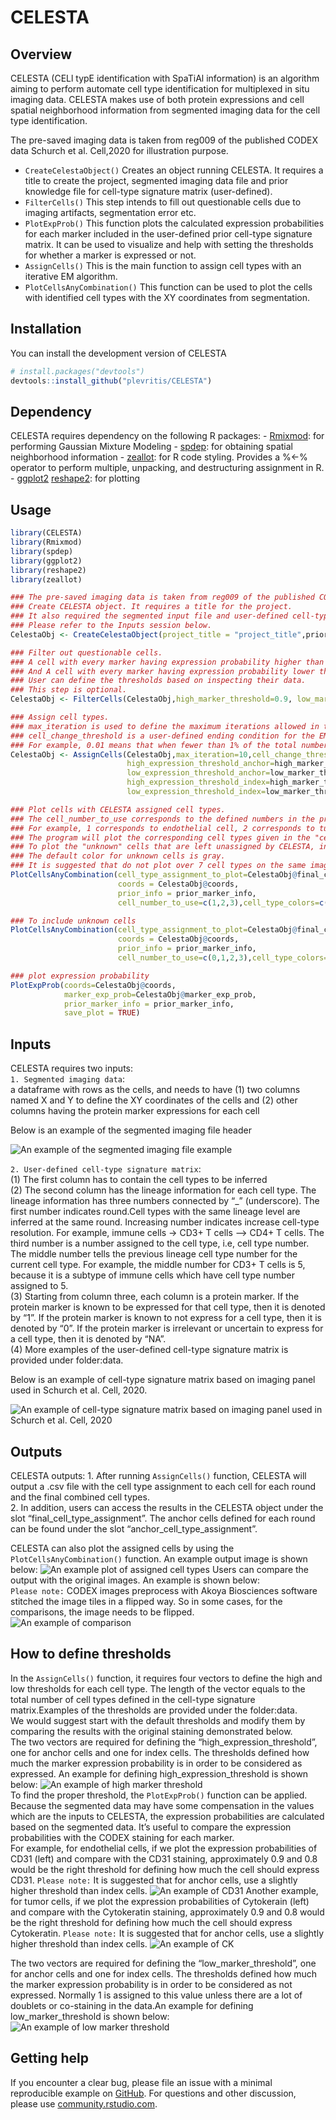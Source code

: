 
<!-- README.md is generated from README.Rmd. Please edit that file -->

# CELESTA

<!-- badges: start -->
<!-- badges: end -->

## Overview

CELESTA (CELl typE identification with SpaTiAl information) is an
algorithm aiming to perform automate cell type identification for
multiplexed in situ imaging data. CELESTA makes use of both protein
expressions and cell spatial neighborhood information from segmented
imaging data for the cell type identification.

The pre-saved imaging data is taken from reg009 of the published CODEX
data Schurch et al. Cell,2020 for illustration purpose.

-   `CreateCelestaObject()` Creates an object running CELESTA. It
    requires a title to create the project, segmented imaging data file
    and prior knowledge file for cell-type signature matrix
    (user-defined).
-   `FilterCells()` This step intends to fill out questionable cells due
    to imaging artifacts, segmentation error etc.
-   `PlotExpProb()` This function plots the calculated expression
    probabilities for each marker included in the user-defined prior
    cell-type signature matrix. It can be used to visualize and help
    with setting the thresholds for whether a marker is expressed or
    not.
-   `AssignCells()` This is the main function to assign cell types with
    an iterative EM algorithm.
-   `PlotCellsAnyCombination()` This function can be used to plot the
    cells with identified cell types with the XY coordinates from
    segmentation.

## Installation

You can install the development version of CELESTA

``` r
# install.packages("devtools")
devtools::install_github("plevritis/CELESTA")
```

## Dependency

CELESTA requires dependency on the following R packages: -
[Rmixmod](https://cran.r-project.org/web/packages/Rmixmod/index.html):
for performing Gaussian Mixture Modeling -
[spdep](https://cran.r-project.org/web/packages/spdep/index.html): for
obtaining spatial neighborhood information -
[zeallot](https://cran.r-project.org/web/packages/zeallot/index.html):
for R code styling. Provides a %&lt;-% operator to perform multiple,
unpacking, and destructuring assignment in R. -
[ggplot2](https://cran.r-project.org/web/packages/ggplot2/index.html)
[reshape2](https://cran.r-project.org/web/packages/reshape2/index.html):
for plotting

## Usage

``` r
library(CELESTA)
library(Rmixmod)
library(spdep)
library(ggplot2)
library(reshape2)
library(zeallot)

### The pre-saved imaging data is taken from reg009 of the published CODEX data Schurch et al. Cell,2020
### Create CELESTA object. It requires a title for the project. 
### It also required the segmented input file and user-defined cell-type signature matrix.
### Please refer to the Inputs session below.
CelestaObj <- CreateCelestaObject(project_title = "project_title",prior_marker_info,imaging_data)

### Filter out questionable cells. 
### A cell with every marker having expression probability higher than 0.9 are filtered out. 
### And A cell with every marker having expression probability lower than 0.4 are filtered out. 
### User can define the thresholds based on inspecting their data. 
### This step is optional.
CelestaObj <- FilterCells(CelestaObj,high_marker_threshold=0.9, low_marker_threshold=0.4)

### Assign cell types. 
### max_iteration is used to define the maximum iterations allowed in the EM algorithm per round. 
### cell_change_threshold is a user-defined ending condition for the EM algorithm. 
### For example, 0.01 means that when fewer than 1% of the total number of cells do not change identity, the algorithm will stop.
CelestaObj <- AssignCells(CelestaObj,max_iteration=10,cell_change_threshold=0.01,
                          high_expression_threshold_anchor=high_marker_threshold_anchor,
                          low_expression_threshold_anchor=low_marker_threshold_anchor,
                          high_expression_threshold_index=high_marker_threshold_iteration,
                          low_expression_threshold_index=low_marker_threshold_iteration)

### Plot cells with CELESTA assigned cell types.
### The cell_number_to_use corresponds to the defined numbers in the prior cell-type signature matrix.
### For example, 1 corresponds to endothelial cell, 2 corresponds to tumor cell.
### The program will plot the corresponding cell types given in the "cell_number_to_use" parameter.
### To plot the "unknown" cells that are left unassigned by CELESTA, include 0 in the list.
### The default color for unknown cells is gray.
### It is suggested that do not plot over 7 cell types on the same image for better visualization.
PlotCellsAnyCombination(cell_type_assignment_to_plot=CelestaObj@final_cell_type_assignment[,5],
                        coords = CelestaObj@coords,
                        prior_info = prior_marker_info,
                        cell_number_to_use=c(1,2,3),cell_type_colors=c("yellow","red","blue"))

### To include unknown cells
PlotCellsAnyCombination(cell_type_assignment_to_plot=CelestaObj@final_cell_type_assignment[,5],
                        coords = CelestaObj@coords,
                        prior_info = prior_marker_info,
                        cell_number_to_use=c(0,1,2,3),cell_type_colors=c("yellow","red","blue"))

### plot expression probability
PlotExpProb(coords=CelestaObj@coords,
            marker_exp_prob=CelestaObj@marker_exp_prob,
            prior_marker_info = prior_marker_info,
            save_plot = TRUE)
```

## Inputs

CELESTA requires two inputs:<br/> `1. Segmented imaging data`: <br/> a
dataframe with rows as the cells, and needs to have (1) two columns
named X and Y to define the XY coordinates of the cells and (2) other
columns having the protein marker expressions for each cell<br/>

Below is an example of the segmented imaging file header

![An example of the segmented imaging file
example](images/segmented_file_example.png)

`2. User-defined cell-type signature matrix`:<br/> (1) The first column
has to contain the cell types to be inferred <br/> (2) The second column
has the lineage information for each cell type. The lineage information
has three numbers connected by “\_” (underscore). The first number
indicates round.Cell types with the same lineage level are inferred at
the same round. Increasing number indicates increase cell-type
resolution. For example, immune cells -&gt; CD3+ T cells –&gt; CD4+ T
cells. The third number is a number assigned to the cell type, i.e, cell
type number. The middle number tells the previous lineage cell type
number for the current cell type. For example, the middle number for
CD3+ T cells is 5, because it is a subtype of immune cells which have
cell type number assigned to 5.<br/> (3) Starting from column three,
each column is a protein marker. If the protein marker is known to be
expressed for that cell type, then it is denoted by “1”. If the protein
marker is known to not express for a cell type, then it is denoted by
“0”. If the protein marker is irrelevant or uncertain to express for a
cell type, then it is denoted by “NA”.<br/> (4) More examples of the
user-defined cell-type signature matrix is provided under
folder:data.<br/>

Below is an example of cell-type signature matrix based on imaging panel
used in Schurch et al. Cell, 2020.

![An example of cell-type signature matrix based on imaging panel used
in Schurch et al. Cell, 2020](images/prior_matrix_example.png)

## Outputs

CELESTA outputs: 1. After running `AssignCells()` function, CELESTA will
output a .csv file with the cell type assignment to each cell for each
round and the final combined cell types. <br/> 2. In addition, users can
access the results in the CELESTA object under the slot
“final\_cell\_type\_assignment”. The anchor cells defined for each round
can be found under the slot “anchor\_cell\_type\_assignment”.<br/>

CELESTA can also plot the assigned cells by using the
`PlotCellsAnyCombination()` function. An example output image is shown
below: ![An example plot of assigned cell
types](images/plot_cell_assignment.png) Users can compare the output
with the original images. An example is shown below:<br/> `Please note:`
CODEX images preprocess with Akoya Biosciences software stitched the
image tiles in a flipped way. So in some cases, for the comparisons, the
image needs to be flipped.<br/> ![An example of
comparison](images/demo_image.png)

## How to define thresholds

In the `AssignCells()` function, it requires four vectors to define the
high and low thresholds for each cell type. The length of the vector
equals to the total number of cell types defined in the cell-type
signature matrix.Examples of the thresholds are provided under the
folder:data.<br/> We would suggest start with the default thresholds and
modify them by comparing the results with the original staining
demonstrated below.<br/> The two vectors are required for defining the
“high\_expression\_threshold”, one for anchor cells and one for index
cells. The thresholds defined how much the marker expression probability
is in order to be considered as expressed. An example for defining
high\_expression\_threshold is shown below: ![An example of high marker
threshold](images/high_threshold_example.png) <br/> To find the proper
threshold, the `PlotExpProb()` function can be applied. Because the
segmented data may have some compensation in the values which are the
inputs to CELESTA, the expression probabilities are calculated based on
the segmented data. It’s useful to compare the expression probabilities
with the CODEX staining for each marker.<br/> For example, for
endothelial cells, if we plot the expression probabilities of CD31
(left) and compare with the CD31 staining, approximately 0.9 and 0.8
would be the right threshold for defining how much the cell should
express CD31. `Please note:` It is suggested that for anchor cells, use
a slightly higher threshold than index cells. ![An example of
CD31](images/CD31_threshold.png) Another example, for tumor cells, if we
plot the expression probabilities of Cytokerain (left) and compare with
the Cytokeratin staining, approximately 0.9 and 0.8 would be the right
threshold for defining how much the cell should express Cytokeratin.
`Please note:` It is suggested that for anchor cells, use a slightly
higher threshold than index cells. ![An example of
CK](images/Cytokeratin_threshold.png)

The two vectors are required for defining the “low\_marker\_threshold”,
one for anchor cells and one for index cells. The thresholds defined how
much the marker expression probability is in order to be considered as
not expressed. Normally 1 is assigned to this value unless there are a
lot of doublets or co-staining in the data.An example for defining
low\_marker\_threshold is shown below:<br/> ![An example of low marker
threshold](images/low_threshold_example.png)

## Getting help

If you encounter a clear bug, please file an issue with a minimal
reproducible example on
[GitHub](https://github.com/plevritis/CELESTA/issues). For questions and
other discussion, please use
[community.rstudio.com](https://community.rstudio.com/).
